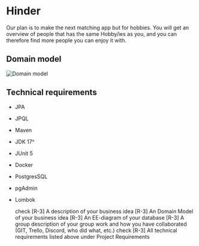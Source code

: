 
# Hinder

Our plan is to make the next matching app but for hobbies. You will get an overview of people that has the same Hobby/ies as you, and you can therefore find more people you can enjoy it with.

## Domain model
![Domain model](https://cdn.discordapp.com/attachments/1037341246152257666/1148547336914616391/IMG_5872.jpg)

## Technical requirements
- JPA
- JPQL
- Maven
- JDK 17^
- JUnit 5
- Docker
- PostgresSQL
- pgAdmin
- Lombok


    check [R-3] A description of your business idea
    [R-3] An Domain Model of your business idea
    [R-3] An EE-diagram of your database
    [R-3] A group description of your group work and how you have collaborated (GIT, Trello, Discord, who did what, etc.)
     check [R-3] All technical requirements listed above under Project Requirements
